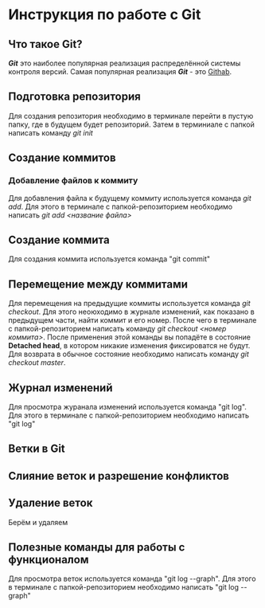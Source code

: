 # Инструкция по работе с Git

## Что такое Git?
***Git*** это наиболее популярная реализация распределённой системы контроля версий. Самая популярная реализация ***Git*** - это [Githab](https://github.com/). 

## Подготовка репозитория
Для создания репозитория необходимо в терминале перейти в пустую папку, где в будущем будет репозиторий. Затем в терминиале с папкой написать команду *git init* 

## Создание коммитов
### Добавление файлов к коммиту
Для добавления файла к будущему коммиту используется команда *git add*. Для этого в терминале с папкой-репозиторием необходимо написать *git add <название файла>*

## Создание коммита
Для создания коммита используется команда "git commit"

## Перемещение между коммитами
Для перемещения на предыдущие коммиты  используется команда *git checkout*. Для этого неоюходимо в журнале изменений, как показано в предыдущем части, найти коммит и его номер. После чего в терминале с папкой-репозиторием написать команду *git checkout <номер коммита>*. После применения этой команды вы попадёте в состояние **Detached head**, в котором никакие изменения фиксироватся не будут. Для возврата в обычное состояние необходимо написать команду *git checkout master*. 

## Журнал изменений
Для просмотра журанала изменений используется команда "git log". Для этого в терминале с папкой-репозиторием необходимо написать "git log"

## Ветки в Git

## Слияние веток и разрешение конфликтов

## Удаление веток
Берём и удаляем

## Полезные команды для работы с функционалом
Для просмотра веток используется команда "git log --graph". Для этого в терминале с папкой-репозиторием необходимо написать "git log --graph"


